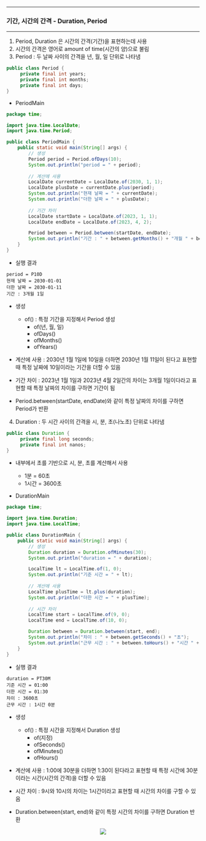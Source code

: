-----
### 기간, 시간의 간격 - Duration, Period
-----
1. Period, Duration 은 시간의 간격(기간)을 표현하는데 사용
2. 시간의 간격은 영어로 amount of time(시간의 양)으로 불림
3. Period : 두 날짜 사이의 간격을 년, 월, 일 단위로 나타냄
```java
public class Period {
     private final int years;
     private final int months;
     private final int days;
}
```
   - PeriodMain
```java
package time;

import java.time.LocalDate;
import java.time.Period;

public class PeriodMain {
    public static void main(String[] args) {
        // 생성
        Period period = Period.ofDays(10);
        System.out.println("period = " + period);
        
        // 계산에 사용
        LocalDate currentDate = LocalDate.of(2030, 1, 1);
        LocalDate plusDate = currentDate.plus(period);
        System.out.println("현재 날짜 = " + currentDate);
        System.out.println("더한 날짜 = " + plusDate);
        
        // 기간 차이
        LocalDate startDate = LocalDate.of(2023, 1, 1);
        LocalDate endDate = LocalDate.of(2023, 4, 2);

        Period between = Period.between(startDate, endDate);
        System.out.println("기간 : " + between.getMonths() + "개월 " + between.getDays() + "일");
    }
}
```
   - 실행 결과
```
period = P10D
현재 날짜 = 2030-01-01
더한 날짜 = 2030-01-11
기간 : 3개월 1일
```
   - 생성
     + of() : 특정 기간을 지정해서 Period 생성
       * of(년, 월, 일)
       * ofDays()
       * ofMonths()
       * ofYears()

   - 계산에 사용 : 2030년 1월 1일에 10일을 더하면 2030년 1월 11일이 된다고 표현할 때 특정 날짜에 10일이라는 기간을 더할 수 있음
   - 기간 차이 : 2023년 1월 1일과 2023년 4월 2일간의 차이는 3개월 1일이다라고 표현할 때 특정 날짜의 차이를 구하면 기간이 됨

   - Period.between(startDate, endDate)와 같이 특정 날짜의 차이를 구하면 Period가 반환

4. Duration : 두 시간 사이의 간격을 시, 분, 초(나노초) 단위로 나타냄
```java
public class Duration {
     private final long seconds;
     private final int nanos;
}
```
   - 내부에서 초를 기반으로 시, 분, 초를 계산해서 사용
      + 1분 = 60초
      + 1시간 = 3600초

   - DurationMain
```java
package time;

import java.time.Duration;
import java.time.LocalTime;

public class DurationMain {
    public static void main(String[] args) {
        // 생성
        Duration duration = Duration.ofMinutes(30);
        System.out.println("duration = " + duration);

        LocalTime lt = LocalTime.of(1, 0);
        System.out.println("기준 시간 = " + lt);
        
        // 계산에 사용
        LocalTime plusTime = lt.plus(duration);
        System.out.println("더한 시간 = " + plusTime);
        
        // 시간 차이
        LocalTime start = LocalTime.of(9, 0);
        LocalTime end = LocalTime.of(10, 0);

        Duration between = Duration.between(start, end);
        System.out.println("차이 : " + between.getSeconds() + "초");
        System.out.println("근무 시간 : " + between.toHours() + "시간 " + between.toMinutesPart() + "분");
    }
}
```
   - 실행 결과
```
duration = PT30M
기준 시간 = 01:00
더한 시간 = 01:30
차이 : 3600초
근무 시간 : 1시간 0분
```

  - 생성
    + of() : 특정 시간을 지정해서 Duration 생성
       * of(지정)
       * ofSeconds()
       * ofMinutes()
       * ofHours()

  - 계산에 사용 : 1:00에 30분을 더하면 1:30이 된다라고 표현할 때 특정 시간에 30분이라는 시간(시간의 간격)을 더할 수 있음
 
  - 시간 차이 : 9시와 10시의 차이는 1시간이라고 표현할 때 시간의 차이를 구할 수 있음
  - Duration.between(start, end)와 같이 특정 시간의 차이를 구하면 Duration 반환
    
<div align="center">
<img src="https://github.com/user-attachments/assets/42f4908e-44d0-4a71-af59-5568e1242e0e">
</div>
